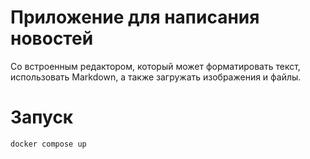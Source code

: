 # Приложение для написания новостей
Со встроенным редактором, который может форматировать текст, использовать Markdown, а также загружать изображения и файлы.
# Запуск
```
docker compose up
```
